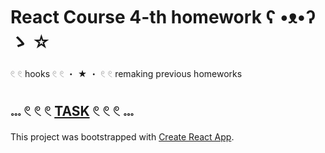 # React Course 4-th homework ʕ •ᴥ•ʔ ゝ ☆

𓏲 𓏲 hooks 𓏲 𓏲 ・ ★ ・ 𓏲 𓏲 remaking previous homeworks

## 𓏧 𓏲 𓏲 𓏲 [TASK](https://github.com/goitacademy/react-homework/blob/master/hooks/README.md) 𓏲 𓏲 𓏲 𓏧

This project was bootstrapped with [Create React App](https://github.com/facebook/create-react-app).
